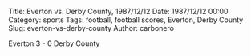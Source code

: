 Title: Everton vs. Derby County, 1987/12/12
Date: 1987/12/12 00:00
Category: sports
Tags: football, football scores, Everton, Derby County
Slug: everton-vs-derby-county
Author: carbonero


Everton 3 - 0 Derby County
